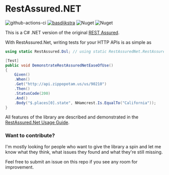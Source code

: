 # RestAssured.NET
![github-actions-ci](https://github.com/basdijkstra/rest-assured-net/actions/workflows/ci.yml/badge.svg) [![basdijkstra](https://circleci.com/gh/basdijkstra/rest-assured-net.svg?style=shield)](https://app.circleci.com/pipelines/github/basdijkstra/rest-assured-net) ![Nuget](https://img.shields.io/nuget/v/RestAssured.Net?color=blue) ![Nuget](https://img.shields.io/nuget/dt/RestAssured.Net)

This is a C# .NET version of the original [REST Assured](https://rest-assured.io/).

With RestAssured.Net, writing tests for your HTTP APIs is as simple as

```csharp
using static RestAssured.Dsl; // using static RestAssuredNet.RestAssuredNet for versions 1.x.x

[Test]
public void DemonstrateRestAssuredNetEaseOfUse()
{
    Given()
    .When()
    .Get("http://api.zippopotam.us/us/90210")
    .Then()
    .StatusCode(200)
    .And()
    .Body("$.places[0].state", NHamcrest.Is.EqualTo("California"));
}
```

All features of the library are described and demonstrated in the [RestAssured.Net Usage Guide](https://github.com/basdijkstra/rest-assured-net/wiki/Usage-Guide).

### Want to contribute?
I'm mostly looking for people who want to give the library a spin and let me know what they think, what issues they found and what they're still missing.

Feel free to submit an issue on this repo if you see any room for improvement.